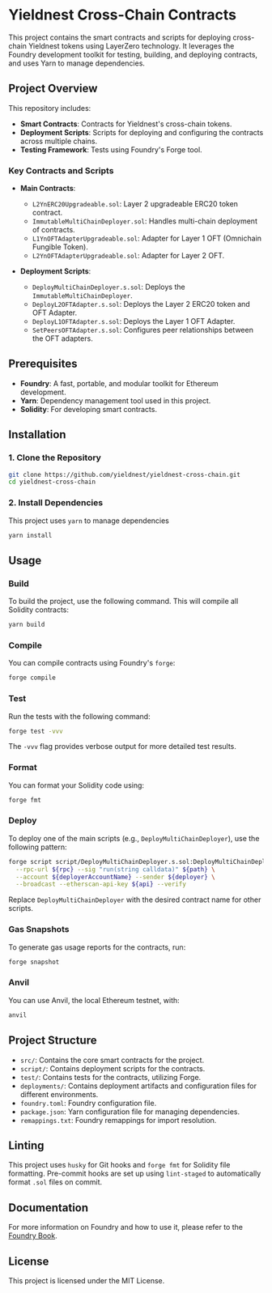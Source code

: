 # Yieldnest Cross-Chain Contracts

This project contains the smart contracts and scripts for deploying cross-chain Yieldnest tokens using LayerZero technology. It leverages the Foundry development toolkit for testing, building, and deploying contracts, and uses Yarn to manage dependencies.

## Project Overview

This repository includes:

- **Smart Contracts**: Contracts for Yieldnest's cross-chain tokens.
- **Deployment Scripts**: Scripts for deploying and configuring the contracts across multiple chains.
- **Testing Framework**: Tests using Foundry's Forge tool.
  
### Key Contracts and Scripts

- **Main Contracts**:
  - `L2YnERC20Upgradeable.sol`: Layer 2 upgradeable ERC20 token contract.
  - `ImmutableMultiChainDeployer.sol`: Handles multi-chain deployment of contracts.
  - `L1YnOFTAdapterUpgradeable.sol`: Adapter for Layer 1 OFT (Omnichain Fungible Token).
  - `L2YnOFTAdapterUpgradeable.sol`: Adapter for Layer 2 OFT.

- **Deployment Scripts**:
  - `DeployMultiChainDeployer.s.sol`: Deploys the `ImmutableMultiChainDeployer`.
  - `DeployL2OFTAdapter.s.sol`: Deploys the Layer 2 ERC20 token and OFT Adapter.
  - `DeployL1OFTAdapter.s.sol`: Deploys the Layer 1 OFT Adapter.
  - `SetPeersOFTAdapter.s.sol`: Configures peer relationships between the OFT adapters.

## Prerequisites

- **Foundry**: A fast, portable, and modular toolkit for Ethereum development.
- **Yarn**: Dependency management tool used in this project.
- **Solidity**: For developing smart contracts.

## Installation

### 1. Clone the Repository

```bash
git clone https://github.com/yieldnest/yieldnest-cross-chain.git
cd yieldnest-cross-chain
```

### 2. Install Dependencies

This project uses `yarn` to manage dependencies

```bash
yarn install
```

## Usage

### Build

To build the project, use the following command. This will compile all Solidity contracts:

```bash
yarn build
```

### Compile

You can compile contracts using Foundry's `forge`:

```bash
forge compile
```

### Test

Run the tests with the following command:

```bash
forge test -vvv
```

The `-vvv` flag provides verbose output for more detailed test results.

### Format

You can format your Solidity code using:

```bash
forge fmt
```

### Deploy

To deploy one of the main scripts (e.g., `DeployMultiChainDeployer`), use the following pattern:

```bash
forge script script/DeployMultiChainDeployer.s.sol:DeployMultiChainDeployer \
  --rpc-url ${rpc} --sig "run(string calldata)" ${path} \
  --account ${deployerAccountName} --sender ${deployer} \
  --broadcast --etherscan-api-key ${api} --verify
```

Replace `DeployMultiChainDeployer` with the desired contract name for other scripts.

### Gas Snapshots

To generate gas usage reports for the contracts, run:

```bash
forge snapshot
```

### Anvil

You can use Anvil, the local Ethereum testnet, with:

```bash
anvil
```

## Project Structure

- `src/`: Contains the core smart contracts for the project.
- `script/`: Contains deployment scripts for the contracts.
- `test/`: Contains tests for the contracts, utilizing Forge.
- `deployments/`: Contains deployment artifacts and configuration files for different environments.
- `foundry.toml`: Foundry configuration file.
- `package.json`: Yarn configuration file for managing dependencies.
- `remappings.txt`: Foundry remappings for import resolution.

## Linting

This project uses `husky` for Git hooks and `forge fmt` for Solidity file formatting. Pre-commit hooks are set up using `lint-staged` to automatically format `.sol` files on commit.

## Documentation

For more information on Foundry and how to use it, please refer to the [Foundry Book](https://book.getfoundry.sh/).

## License

This project is licensed under the MIT License.
